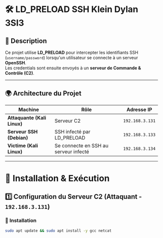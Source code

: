 # 🛠️ LD_PRELOAD SSH Klein Dylan 3SI3

## 📌 Description
Ce projet utilise **LD_PRELOAD** pour intercepter les identifiants SSH (`username/password`) lorsqu'un utilisateur se connecte à un serveur **OpenSSH**.  
Les credentials sont ensuite envoyés à un **serveur de Commande & Contrôle (C2)**.

---

## 🌍 **Architecture du Projet**
| **Machine** | **Rôle** | **Adresse IP** |
|------------|----------|----------------|
| **Attaquante (Kali Linux)** | Serveur C2 | `192.168.3.131` |
| **Serveur SSH (Debian)** | SSH infecté par LD_PRELOAD | `192.168.3.133` |
| **Victime (Kali Linux)** | Se connecte en SSH au serveur infecté | `192.168.3.134` |

---

# 🚀 **Installation & Exécution**

## **1️⃣ Configuration du Serveur C2 (Attaquant - `192.168.3.131`)**
### 📌 **Installation**
```bash
sudo apt update && sudo apt install -y gcc netcat
